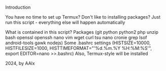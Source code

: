 Introduction

You have no time to set up Termux?
Don't like to installing packages?
Just run this script - everything else will happen automatically

What is contained in this script?
Packages (git python python2 php unzip bash openssl openssh nano vim wget curl tsu nano cronie grep lsof android-tools gawk nodejs)
Some .bashrc settings (HISTSIZE=10000, HISTFILESIZE=1000, HISTTIMEFORMAT="'%d.%m.%Y %H:%M:%S'", export EDITOR=nano >>.bashrc)
Also, Termux-style will be installed

2024, by AAlx
